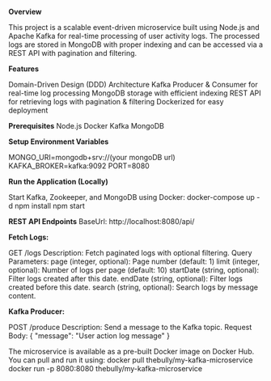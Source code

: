 **Overview**

This project is a scalable event-driven microservice built using Node.js and Apache Kafka for real-time processing of user activity logs.
The processed logs are stored in MongoDB with proper indexing and can be accessed via a REST API with pagination and filtering.

**Features**

Domain-Driven Design (DDD) Architecture
Kafka Producer & Consumer for real-time log processing
MongoDB storage with efficient indexing
REST API for retrieving logs with pagination & filtering
Dockerized for easy deployment

**Prerequisites**
Node.js
Docker
Kafka
MongoDB

**Setup Environment Variables**

MONGO_URI=mongodb+srv://(your mongoDB url)
KAFKA_BROKER=kafka:9092
PORT=8080

**Run the Application (Locally)**

Start Kafka, Zookeeper, and MongoDB using Docker:
docker-compose up -d
npm install
npm start

**REST API Endpoints**
BaseUrl: http://localhost:8080/api/

**Fetch Logs:**

GET /logs
Description: Fetch paginated logs with optional filtering.
Query Parameters:
page (integer, optional): Page number (default: 1)
limit (integer, optional): Number of logs per page (default: 10)
startDate (string, optional): Filter logs created after this date.
endDate (string, optional): Filter logs created before this date.
search (string, optional): Search logs by message content.

**Kafka Producer:**

POST /produce
Description: Send a message to the Kafka topic.
Request Body:
{
  "message": "User action log message"
}

The microservice is available as a pre-built Docker image on Docker Hub. You can pull and run it using:
docker pull thebully/my-kafka-microservice  
docker run -p 8080:8080 thebully/my-kafka-microservice  
